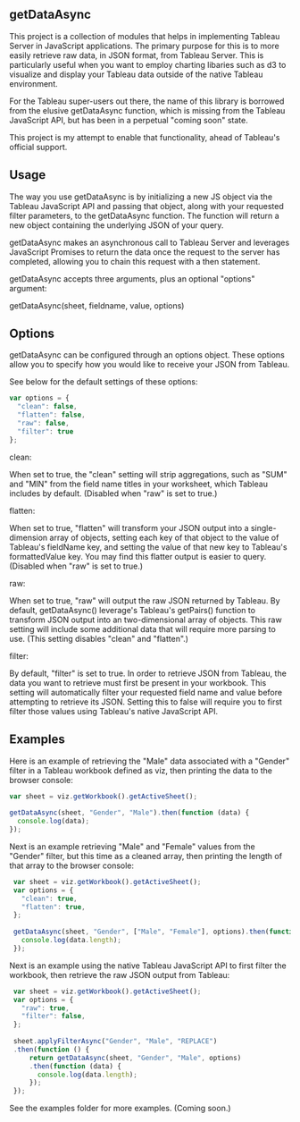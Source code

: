 ## getDataAsync

This project is a collection of modules that helps in implementing Tableau Server 
in JavaScript applications.  The primary purpose for this is to more easily 
retrieve raw data, in JSON format, from Tableau Server.  This is particularly 
useful when you want to employ charting libaries such as d3 to visualize and 
display your Tableau data outside of the native Tableau environment.

For the Tableau super-users out there, the name of this library is borrowed 
from the elusive getDataAsync function, which is missing from the Tableau
JavaScript API, but has been in a perpetual "coming soon" state.

This project is my attempt to enable that functionality, ahead of Tableau's
official support.

## Usage

The way you use getDataAsync is by initializing a new JS object via
the Tableau JavaScript API and passing that object, along with your
requested filter parameters, to the getDataAsync function. 
The function will return a new object containing the underlying JSON 
of your query. 

getDataAsync makes an asynchronous call to Tableau Server and leverages 
JavaScript Promises to return the data once the request to the server
has completed, allowing you to chain this request with a then statement.

getDataAsync accepts three arguments, plus an optional "options" argument:

getDataAsync(sheet, fieldname, value, options)

## Options

getDataAsync can be configured through an options object. These options
allow you to specify how you would like to receive your JSON from Tableau.

See below for the default settings of these options:

```javascript
var options = {
  "clean": false,
  "flatten": false,
  "raw": false,
  "filter": true
};
```

clean: 

When set to true, the "clean" setting will strip aggregations, such as "SUM" 
and "MIN" from the field name titles in your worksheet, which Tableau includes
by default. (Disabled when "raw" is set to true.)

flatten:

When set to true, "flatten" will transform your JSON output into a 
single-dimension array of objects, setting each key of that object to the value 
of Tableau's fieldName key, and setting the value of that new key to Tableau's 
formattedValue key. You may find this flatter output is easier to query.
(Disabled when "raw" is set to true.)

raw:

When set to true, "raw" will output the raw JSON returned by Tableau. By 
default, getDataAsync() leverage's Tableau's getPairs() function to transform
JSON output into an two-dimensional array of objects. This raw setting will
include some additional data that will require more parsing to use. (This
setting disables "clean" and "flatten".)

filter:

By default, "filter" is set to true. In order to retrieve JSON from Tableau,
the data you want to retrieve must first be present in your workbook. This
setting will automatically filter your requested field name and value before
attempting to retrieve its JSON. Setting this to false will require you to
first filter those values using Tableau's native JavaScript API. 

## Examples

Here is an example of retrieving the "Male" data associated with a "Gender" 
filter in a Tableau workbook defined as viz, then printing the data to the 
browser console:

```javascript
var sheet = viz.getWorkbook().getActiveSheet();
 
getDataAsync(sheet, "Gender", "Male").then(function (data) {
  console.log(data);
});
```

Next is an example retrieving "Male" and "Female" values from the "Gender"
filter, but this time as a cleaned array, then printing the length of that 
array to the browser console:

```javascript
 var sheet = viz.getWorkbook().getActiveSheet();
 var options = {
   "clean": true,
   "flatten": true,
 };
 
 getDataAsync(sheet, "Gender", ["Male", "Female"], options).then(function (data) {
   console.log(data.length);
 });
```

Next is an example using the native Tableau JavaScript API to first filter 
the workbook, then retrieve the raw JSON output from Tableau:

```javascript
 var sheet = viz.getWorkbook().getActiveSheet();
 var options = {
   "raw": true,
   "filter": false,
 };
 
 sheet.applyFilterAsync("Gender", "Male", "REPLACE")
 .then(function () {
 	 return getDataAsync(sheet, "Gender", "Male", options)
 	 .then(function (data) {
	   console.log(data.length);
	 });
 });

```


See the examples folder for more examples. (Coming soon.)
